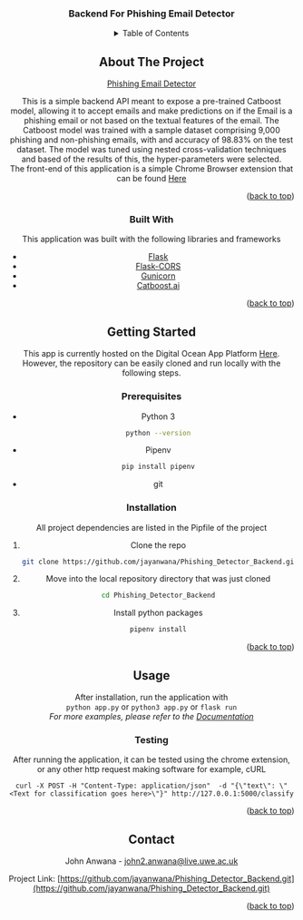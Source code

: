 <!--suppress HtmlDeprecatedAttribute -->
<div id="top"></div>

<div align="center">
 
  <h3 align="center">Backend For Phishing Email Detector</h3>


<!-- TABLE OF CONTENTS -->
<details>
  <summary>Table of Contents</summary>
  <ol>
    <li>
      <a href="#about-the-project">About The Project</a>
      <ul>
        <li><a href="#built-with">Built With</a></li>
      </ul>
    </li>
    <li>
      <a href="#getting-started">Getting Started</a>
      <ul>
        <li><a href="#prerequisites">Prerequisites</a></li>
        <li><a href="#installation">Installation</a></li>
      </ul>
    </li>
    <li><a href="#usage">Usage</a></li>
    <li><a href="#contact">Contact</a></li>
  </ol>
</details>



<!-- ABOUT THE PROJECT -->
## About The Project

[Phishing Email Detector](https://phishing-detector-backend-7sgvu.ondigitalocean.app/)

This is a simple backend API meant to expose a pre-trained Catboost model, 
allowing it to accept emails and make predictions on if the Email is a 
phishing email or not based on the textual features of the email. 
The Catboost model was trained with a sample dataset comprising 9,000 
phishing and non-phishing emails, with and accuracy of 98.83% on the test dataset.
The model was tuned using nested cross-validation techniques and based of the results of this, 
the hyper-parameters were selected.  
The front-end of this application is a simple Chrome Browser extension that can be found [Here](https://github.com/jayanwana/Phishing_Detector.git)


<p align="right">(<a href="#top">back to top</a>)</p>



### Built With

This application was built with the following libraries and frameworks

* [Flask](https://flask.palletsprojects.com/en/2.0.x/)
* [Flask-CORS](https://flask-cors.readthedocs.io/en/latest/)
* [Gunicorn](https://gunicorn.org/)
* [Catboost.ai](https://catboost.ai/en/docs/)

<p align="right">(<a href="#top">back to top</a>)</p>



<!-- GETTING STARTED -->
## Getting Started

This app is currently hosted on the Digital Ocean App Platform 
[Here](https://phishing-detector-backend-7sgvu.ondigitalocean.app/). 
However, the repository can be easily cloned and run locally with the following steps.


### Prerequisites

* Python 3
  ```sh
  python --version
  ```
* Pipenv 
  ```sh
  pip install pipenv
  ```
* git

### Installation

All project dependencies are listed in the Pipfile of the project

1. Clone the repo
   ```sh
   git clone https://github.com/jayanwana/Phishing_Detector_Backend.git
   ```
2. Move into the local repository directory that was just cloned
   ```sh
   cd Phishing_Detector_Backend
   ```
3. Install python packages
   ```sh
   pipenv install
   ```
<p align="right">(<a href="#top">back to top</a>)</p>


<!-- USAGE EXAMPLES -->
## Usage
After installation, run the application with  
    ```
    python app.py
    ```
or 
    ```
    python3 app.py
    ```
or ```
    flask run
    ```  
_For more examples, please refer to the [Documentation](https://flask.palletsprojects.com/en/2.0.x/)_

### Testing
After running the application, it can be tested using the chrome extension,
or any other http request making software for example, cURL
```shell
curl -X POST -H "Content-Type: application/json"  -d "{\"text\": \"<Text for classification goes here>\"}" http://127.0.0.1:5000/classify
```

<p align="right">(<a href="#top">back to top</a>)</p>


<!-- CONTACT -->
## Contact

John Anwana - john2.anwana@live.uwe.ac.uk

Project Link: [https://github.com/jayanwana/Phishing_Detector_Backend.git](https://github.com/jayanwana/Phishing_Detector_Backend.git)

<p align="right">(<a href="#top">back to top</a>)</p>

</div>
